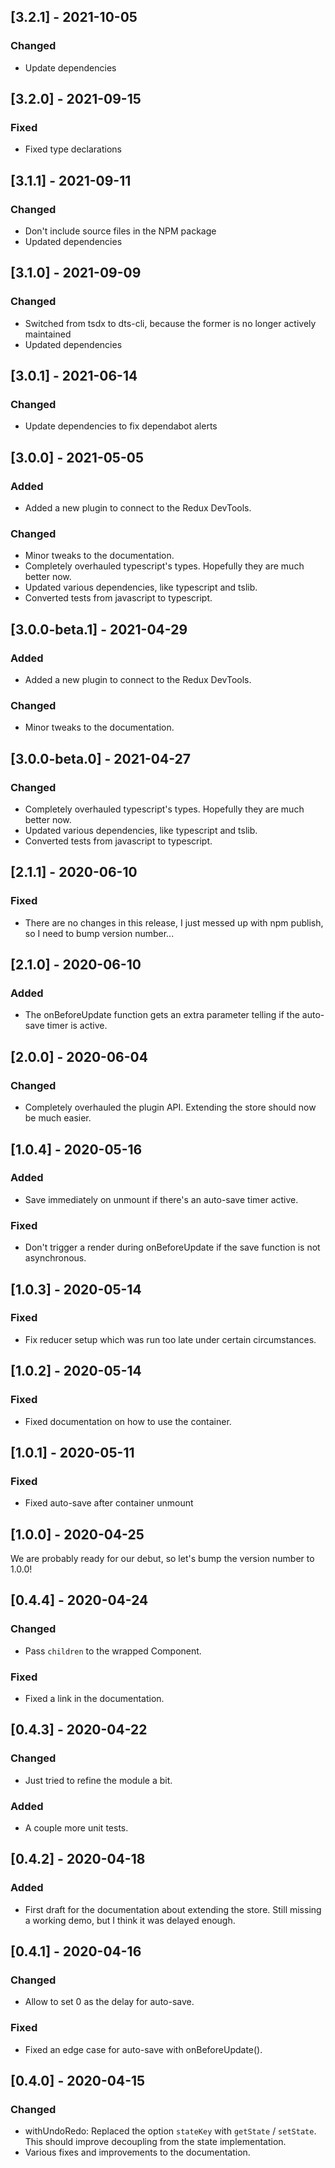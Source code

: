 ## [3.2.1] - 2021-10-05

### Changed

- Update dependencies

## [3.2.0] - 2021-09-15

### Fixed

- Fixed type declarations

## [3.1.1] - 2021-09-11

### Changed

- Don't include source files in the NPM package
- Updated dependencies

## [3.1.0] - 2021-09-09

### Changed

- Switched from tsdx to dts-cli, because the former is no longer actively maintained
- Updated dependencies

## [3.0.1] - 2021-06-14

### Changed

- Update dependencies to fix dependabot alerts

## [3.0.0] - 2021-05-05

### Added

- Added a new plugin to connect to the Redux DevTools.

### Changed

- Minor tweaks to the documentation.
- Completely overhauled typescript's types. Hopefully they are much better now.
- Updated various dependencies, like typescript and tslib.
- Converted tests from javascript to typescript.

## [3.0.0-beta.1] - 2021-04-29

### Added

- Added a new plugin to connect to the Redux DevTools.

### Changed

- Minor tweaks to the documentation.

## [3.0.0-beta.0] - 2021-04-27

### Changed

- Completely overhauled typescript's types. Hopefully they are much better now.
- Updated various dependencies, like typescript and tslib.
- Converted tests from javascript to typescript.

## [2.1.1] - 2020-06-10

### Fixed

- There are no changes in this release, I just messed up with npm publish, so I need to bump version number...

## [2.1.0] - 2020-06-10

### Added

- The onBeforeUpdate function gets an extra parameter telling if the auto-save timer is active.

## [2.0.0] - 2020-06-04

### Changed

- Completely overhauled the plugin API. Extending the store should now be much easier.

## [1.0.4] - 2020-05-16

### Added

- Save immediately on unmount if there's an auto-save timer active.

### Fixed

- Don't trigger a render during onBeforeUpdate if the save function is not asynchronous.

## [1.0.3] - 2020-05-14

### Fixed

- Fix reducer setup which was run too late under certain circumstances.

## [1.0.2] - 2020-05-14

### Fixed

- Fixed documentation on how to use the container.

## [1.0.1] - 2020-05-11

### Fixed

- Fixed auto-save after container unmount

## [1.0.0] - 2020-04-25

We are probably ready for our debut, so let's bump the version number to 1.0.0!

## [0.4.4] - 2020-04-24

### Changed

- Pass `children` to the wrapped Component.

### Fixed

- Fixed a link in the documentation.

## [0.4.3] - 2020-04-22

### Changed

- Just tried to refine the module a bit.

### Added

- A couple more unit tests.

## [0.4.2] - 2020-04-18

### Added

- First draft for the documentation about extending the store. Still missing a working demo, but I think it was delayed enough.

## [0.4.1] - 2020-04-16

### Changed

- Allow to set 0 as the delay for auto-save.

### Fixed

- Fixed an edge case for auto-save with onBeforeUpdate().

## [0.4.0] - 2020-04-15

### Changed

- withUndoRedo: Replaced the option `stateKey` with `getState` / `setState`. This should improve decoupling from the state implementation.
- Various fixes and improvements to the documentation.
